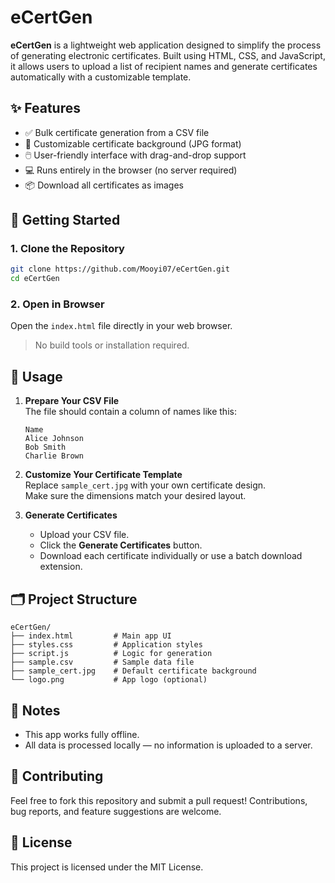 # eCertGen

**eCertGen** is a lightweight web application designed to simplify the process of generating electronic certificates. Built using HTML, CSS, and JavaScript, it allows users to upload a list of recipient names and generate certificates automatically with a customizable template.

## ✨ Features

- ✅ Bulk certificate generation from a CSV file
- 🎨 Customizable certificate background (JPG format)
- 🖱️ User-friendly interface with drag-and-drop support
- 💻 Runs entirely in the browser (no server required)
- 📦 Download all certificates as images

## 🚀 Getting Started

### 1. Clone the Repository

```bash
git clone https://github.com/Mooyi07/eCertGen.git
cd eCertGen
```

### 2. Open in Browser

Open the `index.html` file directly in your web browser.

> No build tools or installation required.

## 📄 Usage

1. **Prepare Your CSV File**  
   The file should contain a column of names like this:

   ```csv
   Name
   Alice Johnson
   Bob Smith
   Charlie Brown
   ```

2. **Customize Your Certificate Template**  
   Replace `sample_cert.jpg` with your own certificate design.  
   Make sure the dimensions match your desired layout.

3. **Generate Certificates**  
   - Upload your CSV file.
   - Click the **Generate Certificates** button.
   - Download each certificate individually or use a batch download extension.

## 🗂 Project Structure

```
eCertGen/
├── index.html         # Main app UI
├── styles.css         # Application styles
├── script.js          # Logic for generation
├── sample.csv         # Sample data file
├── sample_cert.jpg    # Default certificate background
└── logo.png           # App logo (optional)
```

## 📌 Notes

- This app works fully offline.
- All data is processed locally — no information is uploaded to a server.

## 🤝 Contributing

Feel free to fork this repository and submit a pull request! Contributions, bug reports, and feature suggestions are welcome.

## 📄 License

This project is licensed under the MIT License.
